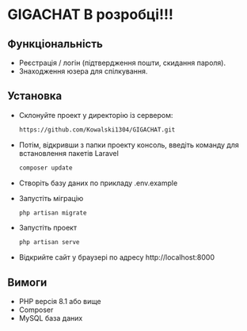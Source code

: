 # GIGACHAT  В розробці!!!

## Функціональність

- Реєстрація / логін (підтвердження пошти, скидання пароля).
- Знаходження юзера для спілкування.

## Установка

- Склонуйте проект у директорію із сервером:
    ```bash
  https://github.com/Kowalski1304/GIGACHAT.git
- Потім, відкривши з папки проекту консоль, введіть команду для встановлення пакетів Laravel
    ```bash
  composer update
- Створіть базу даних по прикладу .env.example

- Запустіть міграцію
    ```bash
  php artisan migrate
- Запустіть проект
    ```bash
  php artisan serve
- Відкрийте сайт у браузері по адресу http://localhost:8000

## Вимоги

- PHP версія 8.1 або вище
- Composer
- MySQL база даних
